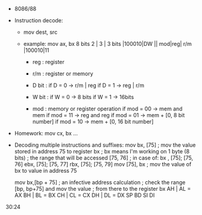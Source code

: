 + 8086/88
+ Instruction decode:
    - mov dest, src
    - example:
        mov ax, bx
          8 bits       2 | 3 | 3 bits
        |100010|DW || mod|reg| r/m
        |100010|11

        + reg    : register
        + r/m    : register or memory       

        + D bit  :
                   if D = 0 -> r/m | reg
                   if D = 1 -> reg | r/m
        + W bit  :
                   if W = 0 -> 8 bits
                   if W = 1 -> 16bits
        + mod    : memory or register operation
                   if mod = 00 -> mem and mem
                   if mod = 11 -> reg and reg
                   if mod = 01 -> mem + [0,  8 bit number]
                   if mod = 10 -> mem + [0, 16 bit number]

+ Homework:
    mov cx, bx
    ...

+ Decoding multiple instructions and suffixes:
    mov bx, [75] ; mov the value stored in address 75 to register bx
                 ; bx means I'm working on 1 byte (8 bits)
                 ; the range that will be accessed [75, 76]
                 ; in case of:
                        bx , [75]; [75, 76]
                        ebx, [75]; [75, 77]
                        rbx, [75]; [75, 79]
    mov [75], bx ; mov the value of bx to value in address 75

    mov bx,[bp + 75] ; an infective address calculation
                     ; check the range [bp, bp+75] and mov the value
                     ; from there to the register bx
    AH | AL = AX
    BH | BL = BX
    CH | CL = CX
    DH | DL = DX
      SP
      BD
      SI
      DI


30:24

















